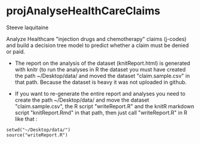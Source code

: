 # projAnalyseHealthCareClaims

Steeve laquitaine

Analyze Healthcare "injection drugs and chemotherapy" claims (j-codes) and build a decision tree model to predict whether a claim must be denied or paid.

* The report on the analysis of the dataset (knitReport.html) is generated with knitr (to run the analyses in R the dataset you must have created the path ~/Desktop/data/ and moved the dataset "claim.sample.csv" in that path. Because the dataset is heavy it was not uploaded in github.

* If you want to re-generate the entire report and analyses you need to create the path ~/Desktop/data/ and move the dataset "claim.sample.csv", the R script "writeReport.R" and the knitR markdown script "knitReport.Rmd" in 
that path, then just call "writeReport.R" in R like that :
```
setwd("~/Desktop/data/")
source("writeReport.R")
```
